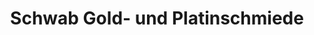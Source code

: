 ---
title: "Schwab Gold- und Platinschmiede"
url: /winterbach/schwab-gold-und-platinschmiede/
shop: Schmuck
---